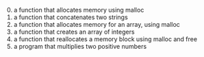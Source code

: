 0. a function that allocates memory using malloc
1. a function that concatenates two strings
2. a function that allocates memory for an array, using malloc
3. a function that creates an array of integers
4. a function that reallocates a memory block using malloc and free
5. a program that multiplies two positive numbers
